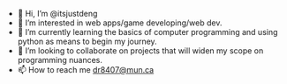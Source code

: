 - 👋 Hi, I’m @itsjustdeng
- 👀 I’m interested in web apps/game developing/web dev.
- 🌱 I’m currently learning the basics of computer programming and using python as means to begin my journey.
- 💞️ I’m looking to collaborate on projects that will widen my scope on programming nuances.
- 📫 How to reach me dr8407@mun.ca

<!---
itsjustdeng/itsjustdeng is a ✨ special ✨ repository because its `README.md` (this file) appears on your GitHub profile.
You can click the Preview link to take a look at your changes.
--->
